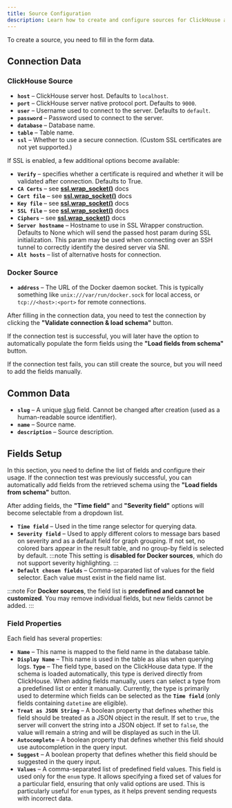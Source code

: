 ```yaml
---
title: Source Configuration
description: Learn how to create and configure sources for ClickHouse and Docker data connections in Telescope.
---
```


To create a source, you need to fill in the form data.

## Connection Data
### ClickHouse Source
- **`host`** – ClickHouse server host. Defaults to `localhost`.
- **`port`** – ClickHouse server native protocol port. Defaults to `9000`.
- **`user`** – Username used to connect to the server. Defaults to `default`.
- **`password`** – Password used to connect to the server.
- **`database`** – Database name.
- **`table`** – Table name.
- **`ssl`** – Whether to use a secure connection. (Custom SSL certificates are not yet supported.)

If SSL is enabled, a few additional options become available:
- **`Verify`** – specifies whether a certificate is required and whether it will be validated after connection. Defaults to True.
- **`CA Certs`** – see [**ssl.wrap_socket()**](https://docs.python.org/2/library/ssl.html#ssl.wrap_socket) docs
- **`Cert file`** – see [**ssl.wrap_socket()**](https://docs.python.org/2/library/ssl.html#ssl.wrap_socket) docs
- **`Key file`** – see [**ssl.wrap_socket()**](https://docs.python.org/2/library/ssl.html#ssl.wrap_socket) docs
- **`SSL file`** – see [**ssl.wrap_socket()**](https://docs.python.org/2/library/ssl.html#ssl.wrap_socket) docs
- **`Ciphers`** – see [**ssl.wrap_socket()**](https://docs.python.org/2/library/ssl.html#ssl.wrap_socket) docs
- **`Server hostname`** – Hostname to use in SSL Wrapper construction. Defaults to None which will send the passed host param during SSL initialization. This param may be used when connecting over an SSH tunnel to correctly identify the desired server via SNI.
- **`Alt hosts`** – list of alternative hosts for connection.

### Docker Source
- **`address`** – The URL of the Docker daemon socket. This is typically something like `unix:///var/run/docker.sock` for local access, or `tcp://<host>:<port>` for remote connections.

After filling in the connection data, you need to test the connection by clicking the **"Validate connection & load schema"** button.

If the connection test is successful, you will later have the option to automatically populate the form fields using the **"Load fields from schema"** button.

If the connection test fails, you can still create the source, but you will need to add the fields manually.

## Common Data
- **`slug`** – A unique [slug](https://docs.djangoproject.com/en/5.1/ref/forms/fields/#slugfield) field. Cannot be changed after creation (used as a human-readable source identifier).
- **`name`** – Source name.
- **`description`** – Source description.


## Fields Setup

In this section, you need to define the list of fields and configure their usage.
If the connection test was previously successful, you can automatically add fields from the retrieved schema using the **"Load fields from schema"** button.

After adding fields, the **"Time field"** and **"Severity field"** options will become selectable from a dropdown list.

- **`Time field`** – Used in the time range selector for querying data.
- **`Severity field`** – Used to apply different colors to message bars based on severity and as a default field for graph grouping. If not set, no colored bars appear in the result table, and no group-by field is selected by default.
  :::note
  This setting is **disabled for Docker sources**, which do not support severity highlighting.
  :::
- **`Default chosen fields`** – Comma-separated list of values for the field selector. Each value must exist in the field name list.


:::note
For **Docker sources**, the field list is **predefined and cannot be customized**. You may remove individual fields, but new fields cannot be added.
:::

### **Field Properties**
Each field has several properties:

- **`Name`** – This name is mapped to the field name in the database table.
- **`Display Name`** – This name is used in the table as alias when querying logs.
**`Type`** – The field type, based on the ClickHouse data type. If the schema is loaded automatically, this type is derived directly from ClickHouse. When adding fields manually, users can select a type from a predefined list or enter it manually. Currently, the type is primarily used to determine which fields can be selected as the **`Time field`** (only fields containing `datetime` are eligible).
- **`Treat as JSON String`** – A boolean property that defines whether this field should be treated as a JSON object in the result. If set to `true`, the server will convert the string into a JSON object. If set to `false`, the value will remain a string and will be displayed as such in the UI.
- **`Autocomplete`** – A boolean property that defines whether this field should use autocompletion in the query input.
- **`Suggest`** – A boolean property that defines whether this field should be suggested in the query input.
- **`Values`** – A comma-separated list of predefined field values. This field is used only for the `enum` type. It allows specifying a fixed set of values for a particular field, ensuring that only valid options are used. This is particularly useful for `enum` types, as it helps prevent sending requests with incorrect data.